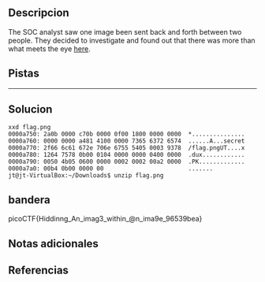 ## Descripcion
The SOC analyst saw one image been sent back and forth between two people. They decided to investigate and found out that there was more than what meets the eye [here](https://artifacts.picoctf.net/c/261/flag.png).
## Pistas 
****** 
## Solucion
```
xxd flag.png
0000a750: 2a0b 0000 c70b 0000 0f00 1800 0000 0000  *...............
0000a760: 0000 0000 a481 4100 0000 7365 6372 6574  ......A...secret
0000a770: 2f66 6c61 672e 706e 6755 5405 0003 9378  /flag.pngUT....x
0000a780: 1264 7578 0b00 0104 0000 0000 0400 0000  .dux............
0000a790: 0050 4b05 0600 0000 0002 0002 00a2 0000  .PK.............
0000a7a0: 00b4 0b00 0000 00                        .......
jt@jt-VirtualBox:~/Downloads$ unzip flag.png
```
## bandera
picoCTF{Hiddinng_An_imag3_within_@n_ima9e_96539bea}

## Notas adicionales 

## Referencias